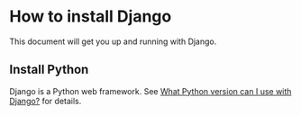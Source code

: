 # How to install Django

This document will get you up and running with Django.

## Install Python

Django is a Python web framework. See [What Python version can I use with Django?](https://docs.djangoproject.com/en/4.0/faq/install/#faq-python-version-support) for details.


